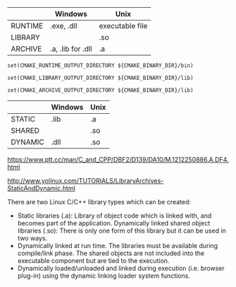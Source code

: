 |          | Windows     | Unix             |
| -------- | ----------- | ---------------- |
| RUNTIME  | .exe, .dll  | executable file  |
| LIBRARY  |             | .so              |
| ARCHIVE  | .a, .lib for .dll  | .a        |


```set(CMAKE_RUNTIME_OUTPUT_DIRECTORY ${CMAKE_BINARY_DIR}/bin)```

```set(CMAKE_LIBRARY_OUTPUT_DIRECTORY ${CMAKE_BINARY_DIR}/lib)```

```set(CMAKE_ARCHIVE_OUTPUT_DIRECTORY ${CMAKE_BINARY_DIR}/lib)```


|          | Windows  | Unix    |
| -------- | -------- |-------- |
| STATIC   |  .lib    | .a      |
| SHARED  |     | .so    |
| DYNAMIC  |  .dll    | .so   |

https://www.ptt.cc/man/C_and_CPP/DBF2/D139/DA10/M.1212250886.A.DF4.html

http://www.yolinux.com/TUTORIALS/LibraryArchives-StaticAndDynamic.html

There are two Linux C/C++ library types which can be created:

* Static libraries (.a): Library of object code which is linked with, and becomes part of the application.
Dynamically linked shared object libraries (.so): There is only one form of this library but it can be used in two ways.
* Dynamically linked at run time. The libraries must be available during compile/link phase. The shared objects are not included into the executable component but are tied to the execution.
* Dynamically loaded/unloaded and linked during execution (i.e. browser plug-in) using the dynamic linking loader system functions.
